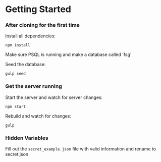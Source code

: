 # Getting Started

### After cloning for the first time

Install all dependencies:

```
npm install
```

Make sure PSQL is running and make a database called 'fsg'

Seed the database:

```
gulp seed
```

### Get the server running

Start the server and watch for server changes:

```
npm start
```

Rebuild and watch for changes:

```
gulp
```

### Hidden Variables

Fill out the `secret_example.json` file with valid information and rename to secret.json
